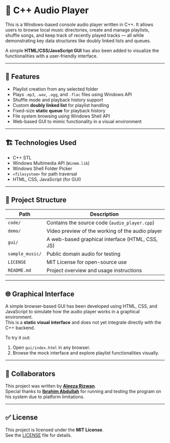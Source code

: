 # 🎵 C++ Audio Player

This is a Windows-based console audio player written in C++. It allows users to browse local music directories, create and manage playlists, shuffle songs, and keep track of recently played tracks — all while demonstrating key data structures like doubly linked lists and queues.

A simple **HTML/CSS/JavaScript GUI** has also been added to visualize the functionalities with a user-friendly interface.

---

## 📌 Features

- Playlist creation from any selected folder
- Plays `.mp3`, `.wav`, `.ogg`, and `.flac` files using Windows API
- Shuffle mode and playback history support
- Custom **doubly linked list** for playlist handling
- Fixed-size **static queue** for playback history
- File system browsing using Windows Shell API
- Web-based GUI to mimic functionality in a visual environment

---

## 🏗 Technologies Used

- C++ STL
- Windows Multimedia API (`Winmm.lib`)
- Windows Shell Folder Picker
- `<filesystem>` for path traversal
- HTML, CSS, JavaScript (for GUI)

---

## 📁 Project Structure

| Path           | Description                                |
|----------------|--------------------------------------------|
| `code/`        | Contains the source code (`audio_player.cpp`) |
| `demo/`        | Video preview of the working of the audio player |
| `gui/`         | A web-based graphical interface (HTML, CSS, JS)               |
| `sample_music/`| Public domain audio for testing           |
| `LICENSE`      | MIT License for open-source use           |
| `README.md`    | Project overview and usage instructions   |

---

## 🌐 Graphical Interface

A simple browser-based GUI has been developed using HTML, CSS, and JavaScript to simulate how the audio player works in a graphical environment.  
This is a **static visual interface** and does not yet integrate directly with the C++ backend.

To try it out:
1. Open `gui/index.html` in any browser.
2. Browse the mock interface and explore playlist functionalities visually.

---

## 🤝 Collaborators

This project was written by **[Aleeza Rizwan](https://github.com/its-aleezA)**.  
Special thanks to **[Ibrahim Abdullah](https://github.com/Ibrahim5570)** for running and testing the program on his system due to platform limitations.

---

## ✅ License

This project is licensed under the **MIT License**.  
See the [LICENSE](LICENSE) file for details.
